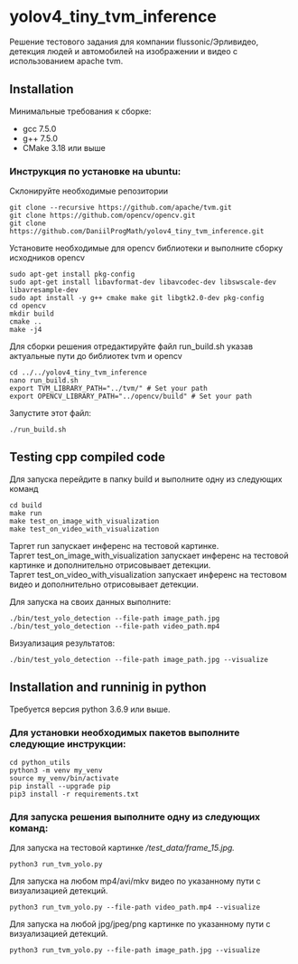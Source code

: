 # yolov4_tiny_tvm_inference

Решение тестового задания для компании flussonic/Эрливидео, 
детекция людей и автомобилей на изображении и видео с использованием apache tvm.

## Installation

Минимальные требования к сборке:
- gcc 7.5.0
- g++ 7.5.0
- CMake 3.18 или выше

### Инструкция по установке на ubuntu:
Склонируйте необходимые репозитории

```
git clone --recursive https://github.com/apache/tvm.git
git clone https://github.com/opencv/opencv.git
git clone https://github.com/DaniilProgMath/yolov4_tiny_tvm_inference.git
```

Установите необходимые для opencv библиотеки и выполните сборку исходников opencv
```
sudo apt-get install pkg-config
sudo apt-get install libavformat-dev libavcodec-dev libswscale-dev libavresample-dev
sudo apt install -y g++ cmake make git libgtk2.0-dev pkg-config
cd opencv
mkdir build
cmake ..
make -j4
```

Для сборки решения отредактируйте файл run_build.sh указав актуальные пути до библиотек tvm и opencv

```
cd ../../yolov4_tiny_tvm_inference
nano run_build.sh
export TVM_LIBRARY_PATH="../tvm/" # Set your path
export OPENCV_LIBRARY_PATH="../opencv/build" # Set your path
```
Запустите этот файл:

```
./run_build.sh
```

## Testing cpp compiled code

Для запуска перейдите в папку build и выполните одну из следующих команд

```
cd build
make run
make test_on_image_with_visualization
make test_on_video_with_visualization
```

Таргет run запускает инференс на тестовой картинке.</br>
Таргет test_on_image_with_visualization запускает инференс на тестовой картинке и дополнительно отрисовывает детекции.</br>
Таргет test_on_video_with_visualization запускает инференс на тестовом видео и дополнительно отрисовывает детекции.</br>

Для запуска на своих данных выполните:

```
./bin/test_yolo_detection --file-path image_path.jpg
./bin/test_yolo_detection --file-path video_path.mp4
```

Визуализация результатов:
```
./bin/test_yolo_detection --file-path image_path.jpg --visualize
```

## Installation and runninig in python

Требуется версия python 3.6.9 или выше.

### Для установки необходимых пакетов выполните следующие инструкции:

```
cd python_utils
python3 -m venv my_venv
source my_venv/bin/activate
pip install --upgrade pip
pip3 install -r requirements.txt
```

### Для запуска решения выполните одну из следующих команд:

Для запуска на тестовой картинке */test_data/frame_15.jpg.*
```
python3 run_tvm_yolo.py
```
Для запуска на любом mp4/avi/mkv видео по указанному пути  с визуализацией детекций.
```
python3 run_tvm_yolo.py --file-path video_path.mp4 --visualize
```
Для запуска на любой jpg/jpeg/png картинке по указанному пути с визуализацией детекций.
```
python3 run_tvm_yolo.py --file-path image_path.jpg --visualize
```




